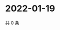 # 2022-01-19

共 0 条

<!-- BEGIN WEIBO -->
<!-- 最后更新时间 Wed Jan 19 2022 08:15:03 GMT+0800 (China Standard Time) -->

<!-- END WEIBO -->
